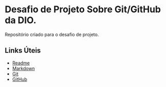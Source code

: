 # Desafio de Projeto Sobre Git/GitHub da DIO.
 Repositório criado para o desafio de projeto.

## Links Úteis
- [Readme](readme.so/pt/editor)
- [Markdown](markdownguide.offshoot.io/basic-syntax)
- [Git](git-scm.com/doc)
- [GitHub](docs.gitgub.com)
